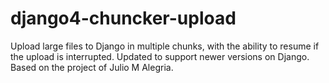 # django4-chuncker-upload
Upload large files to Django in multiple chunks, with the ability to resume if the upload is interrupted. Updated to support newer versions on Django. Based on the project of Julio M Alegria.
